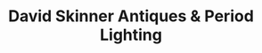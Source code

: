 ---
title: "David Skinner Antiques & Period Lighting"
url: /charleston/david-skinner-antiques-and-period-lighting/
shop: antiques
---